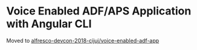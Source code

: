 # Voice Enabled ADF/APS Application with Angular CLI
Moved to [alfresco-devcon-2018-cijuj/voice-enabled-adf-app](https://github.com/cijujoseph/alfresco-devcon-2018-cijuj/tree/master/voice-enabled-adf-app)